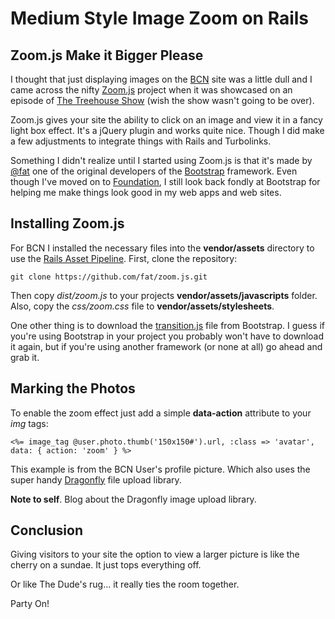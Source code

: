 # Medium Style Image Zoom on Rails

## Zoom.js Make it Bigger Please

I thought that just displaying images on the [BCN](https://github.com/asommer70/bcn) site was a little dull and I came across the nifty [Zoom.js](https://github.com/fat/zoom.js/tree/master) project when it was showcased on an episode of [The Treehouse Show](http://teamtreehouse.com/library/the-treehouse-show) (wish the show wasn't going to be over).

Zoom.js gives your site the ability to click on an image and view it in a fancy light box effect.  It's a jQuery plugin and works quite nice.  Though I did make a few adjustments to integrate things with Rails and Turbolinks.

Something I didn't realize until I started using Zoom.js is that it's made by [@fat](https://twitter.com/fat) one of the original developers of the [Bootstrap](http://getbootstrap.com/) framework.  Even though I've moved on to [Foundation](http://foundation.zurb.com/docs/), I still look back fondly at Bootstrap for helping me make things look good in my web apps and web sites.

## Installing Zoom.js

For BCN I installed the necessary files into the **vendor/assets** directory to use the [Rails Asset Pipeline](http://guides.rubyonrails.org/asset_pipeline.html).  First, clone the repository:

```
git clone https://github.com/fat/zoom.js.git
```

Then copy *dist/zoom.js* to your projects **vendor/assets/javascripts** folder.  Also, copy the *css/zoom.css* file to **vendor/assets/stylesheets**.

One other thing is to download the [transition.js](https://raw.githubusercontent.com/twbs/bootstrap/master/js/transition.js) file from Bootstrap.  I guess if you're using Bootstrap in your project you probably won't have to download it again, but if you're using another framework (or none at all) go ahead and grab it.

## Marking the Photos

To enable the zoom effect just add a simple **data-action** attribute to your *img* tags:

```
<%= image_tag @user.photo.thumb('150x150#').url, :class => 'avatar', data: { action: 'zoom' } %>

```

This example is from the BCN User's profile picture.  Which also uses the super handy [Dragonfly](https://github.com/markevans/dragonfly) file upload library.

**Note to self**. Blog about the Dragonfly image upload library.

## Conclusion

Giving visitors to your site the option to view a larger picture is like the cherry on a sundae.  It just tops everything off.

Or like The Dude's rug... it really ties the room together.

Party On!
